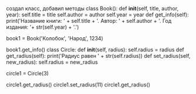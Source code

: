 создал класс, добавил методы
class Book():
    def __init__(self, title, author, year):
        self.title = title
        self.author = author
        self.year = year
    def get_info(self):
        print('Название книги: ' + self.title + '. Автор: ' + self.author + '. Год издания: '+ str(self.year) + '.')

book1 = Book('Колобок', 'Народ', 1234)

book1.get_info()
class Circle:
    def __init__(self, radius):
        self.radius = radius
    def get_radius(self):
        print('Радиус равен ' + str(self.radius))
    def set_radius(self, new_radius):
        self.radius = new_radius

circle1 = Circle(3)

circle1.get_radius()
circle1.set_radius(11)
circle1.get_radius()
